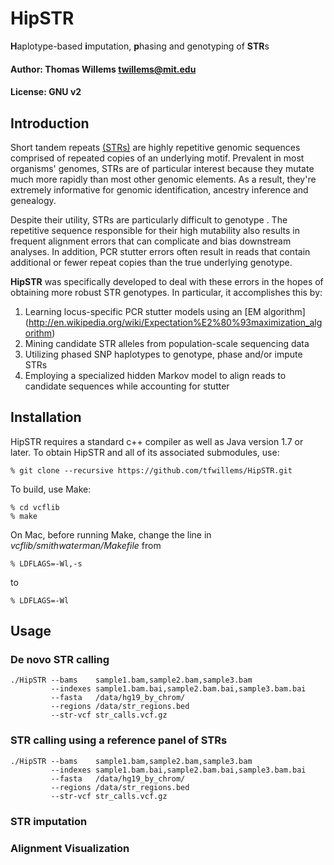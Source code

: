 # HipSTR
**H**aplotype-based **i**mputation, **p**hasing and genotyping of **STR**s

#### Author: Thomas Willems <twillems@mit.edu>
#### License: GNU v2

## Introduction
Short tandem repeats [(STRs)](http://en.wikipedia.org/wiki/Microsatellite) are highly repetitive genomic sequences comprised of repeated copies of an underlying motif. Prevalent in most organisms' genomes, STRs are of particular interest because they mutate much more rapidly than most other genomic elements. As a result, they're extremely informative for genomic identification, ancestry inference and genealogy.

Despite their utility, STRs are particularly difficult to genotype . The repetitive sequence responsible for their high mutability also results in frequent alignment errors that can complicate and bias downstream analyses. In addition, PCR stutter errors often result in reads that contain additional or fewer repeat copies than the true underlying genotype. 

**HipSTR** was specifically developed to deal with these errors in the hopes of obtaining more robust STR genotypes. In particular, it accomplishes this by:

1. Learning locus-specific PCR stutter models using an [EM algorithm] (http://en.wikipedia.org/wiki/Expectation%E2%80%93maximization_algorithm)
2. Mining candidate STR alleles from population-scale sequencing data
2. Utilizing phased SNP haplotypes to genotype, phase and/or impute STRs
3. Employing a specialized hidden Markov model to align reads to candidate sequences while accounting for stutter



## Installation
HipSTR requires a standard c++ compiler as well as Java version 1.7 or later.
To obtain HipSTR and all of its associated  submodules, use:

    % git clone --recursive https://github.com/tfwillems/HipSTR.git

To build, use Make:

    % cd vcflib
    % make

On Mac, before running Make, change the line in *vcflib/smithwaterman/Makefile* from

    % LDFLAGS=-Wl,-s
to

    % LDFLAGS=-Wl


## Usage
### De novo STR calling
```
./HipSTR --bams    sample1.bam,sample2.bam,sample3.bam 
         --indexes sample1.bam.bai,sample2.bam.bai,sample3.bam.bai
         --fasta   /data/hg19_by_chrom/
         --regions /data/str_regions.bed
         --str-vcf str_calls.vcf.gz
```

### STR calling using a reference panel of STRs
```
./HipSTR --bams    sample1.bam,sample2.bam,sample3.bam 
         --indexes sample1.bam.bai,sample2.bam.bai,sample3.bam.bai
         --fasta   /data/hg19_by_chrom/
         --regions /data/str_regions.bed
         --str-vcf str_calls.vcf.gz
```


### STR imputation




### Alignment Visualization
